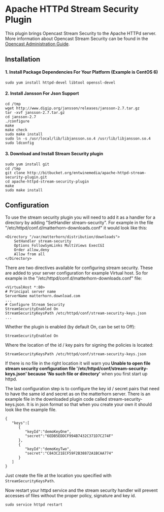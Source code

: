 # Apache HTTPd Stream Security Plugin

This plugin brings Opencast Stream Security to the Apache HTTPd server. More information about Opencast Stream Security can be found in the [Opencast Administration Guide]().

## Installation

#### 1. Install Package Dependencies For Your Platform (Example is CentOS 6)

    sudo yum install httpd-devel libtool openssl-devel

#### 2. Install Jansson For Json Support

    cd /tmp
    wget http://www.digip.org/jansson/releases/jansson-2.7.tar.gz
    tar -xvf jansson-2.7.tar.gz
    cd jansson-2.7
    ./configure
    make
    make check
    sudo make install
    sudo ln -s /usr/local/lib/libjansson.so.4 /usr/lib/libjansson.so.4
    sudo ldconfig

#### 3. Download and Install Stream Security plugin
    sudo yum install git
    cd /tmp
    git clone http://bitbucket.org/entwinemedia/apache-httpd-stream-security-plugin.git
    cd apache-httpd-stream-security-plugin
    make
    sudo make install

## Configuration

To use the stream security plugin you will need to add it as a handler for a directory by adding "SetHandler stream-security". For example in the file "/etc/httpd/conf.d/matterhorn-downloads.conf" it would look like this:

    <Directory "/var/matterhorn/distribution/downloads">     
        SetHandler stream-security     
        Options FollowSymLinks MultiViews ExecCGI     
        Order allow,deny     
        Allow from all
    </Directory>


There are two directives available for configuring stream security. These are added to your server configuration for example Virtual host. So for example in the "/etc/httpd/conf.d/matterhorn-downloads.conf" file:

    <VirtualHost *:80>   
    # Principal server name   
    ServerName matterhorn.download.com
    ...
    # Configure Stream Security   
    StreamSecurityEnabled On   
    StreamSecurityKeysPath /etc/httpd/conf/stream-security-keys.json
    ...

Whether the plugin is enabled (by default On, can be set to Off):
    
    StreamSecurityEnabled On

Where the location of the id / key pairs for signing the policies is located: 

    StreamSecurityKeysPath /etc/httpd/conf/stream-security-keys.json


If there is no file in the right location it will warn you **Unable to open file stream security configuration file '/etc/httpd/conf/stream-security-keys.json' because 'No such file or directory'** when you first start up httpd.

The last configuration step is to configure the key id / secret pairs that need to have the same id and secret as on the matterhorn server. There is an example file in the downloaded plugin code called stream-security-keys.json. It is in json format so that when you create your own it should look like the example file.

    {
       "keys":[
          {
             "keyId":"demoKeyOne",
             "secret":"6EDB5EDDCF994B7432C371D7C274F"
          },
          {
             "keyId":"demoKeyTwo",
             "secret":"C843C21ECF59F2B38872A1BCAA774"
          }
       ]
    }

Just create the file at the location you specified with `StreamSecurityKeysPath`.

Now restart your httpd service and the stream security handler will prevent accesses of files without the proper policy, signature and key id.

    sudo service httpd restart